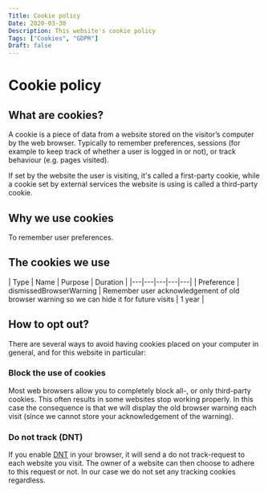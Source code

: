 ```yaml
---
Title: Cookie policy
Date: 2020-03-30
Description: This website's cookie policy
Tags: ["Cookies", "GDPR"]
Draft: false
---
```


# Cookie policy

## What are cookies?

A cookie is a piece of data from a website stored on the visitor’s computer by the web browser. Typically to remember preferences, sessions (for example to keep track of whether a user is logged in or not), or track behaviour (e.g. pages visited). 

If set by the website the user is visiting, it's called a first-party cookie, while a cookie set by external services the website is using is called a third-party cookie.   

## Why we use cookies

To remember user preferences. 

## The cookies we use

| Type | Name | Purpose | Duration |
|---|---|---|---|---|
| Preference | dismissedBrowserWarning | Remember user acknowledgement of old browser warning so we can hide it for future visits | 1 year |

## How to opt out?

There are several ways to avoid having cookies placed on your computer in general, and for this website in particular:

### Block the use of cookies

Most web browsers allow you to completely block all-, or only third-party cookies. This often results in some websites stop working properly. In this case the consequence is that we will display the old browser warning each visit (since we cannot store your acknowledgement of the warning).

### Do not track (DNT)

If you enable [DNT](https://en.wikipedia.org/wiki/Do_Not_Track) in your browser, it will send a do not track-request to each website you visit. The owner of a website can then choose to adhere to this request or not. In our case we do not set any tracking cookies regardless.
